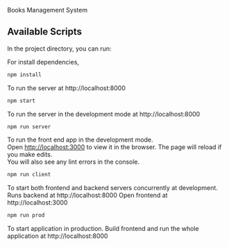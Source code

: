 Books Management System

## Available Scripts

In the project directory, you can run:

For install dependencies,

```js
npm install
```

To run the server at http://localhost:8000

```js
npm start
```

To run the server in the development mode at http://localhost:8000

```js
npm run server
```

To run the front end app in the development mode.<br />
Open [http://localhost:3000](http://localhost:3000) to view it in the browser.
The page will reload if you make edits.<br />
You will also see any lint errors in the console.

```js
npm run client
```

To start both frontend and backend servers concurrently at development.
Runs backend at http://localhost:8000
Open frontend at http://localhost:3000

```js
npm run prod
```

To start application in production.
Build frontend and run the whole application at http://localhost:8000
